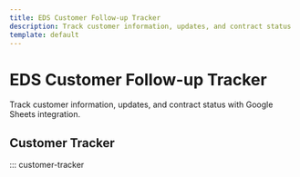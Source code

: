 ```yaml
---
title: EDS Customer Follow-up Tracker
description: Track customer information, updates, and contract status
template: default
---
```


# EDS Customer Follow-up Tracker

Track customer information, updates, and contract status with Google Sheets integration.

## Customer Tracker

::: customer-tracker
